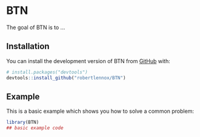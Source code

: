 
# BTN

<!-- badges: start -->
<!-- badges: end -->

The goal of BTN is to ...

## Installation

You can install the development version of BTN from [GitHub](https://github.com/) with:

``` r
# install.packages("devtools")
devtools::install_github("robertlennox/BTN")
```

## Example

This is a basic example which shows you how to solve a common problem:

``` r
library(BTN)
## basic example code
```

